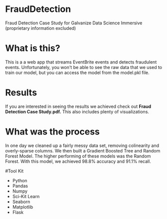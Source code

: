 # FraudDetection
Fraud Detection Case Study for Galvanize Data Science Immersive (proprietary information excluded)

# What is this?
This is a a web app that streams EventBrite events and detects fraudulent events. Unfortunately, you won't be able to see the raw data that we used to train our model, but you can access the model from the model.pkl file.

# Results 
If you are interested in seeing the results we achieved check out <b>Fraud Detection Case Study.pdf.</b> This also includes plenty of visualizations.

# What was the process
In one day we cleaned up a fairly messy data set, removing colinearity and overly-sparse columns. We then built a Gradient Boosted Tree and Random Forest Model. The higher performing of these models was the Random Forest. With this model, we achieved 98.8% accuracy and 91.1% recall. 

#Tool Kit
<ul>
<li> Python
<li> Pandas
<li> Numpy
<li> Sci-Kit Learn
<li> Seaborn
<li> Matplotlib
<li> Flask
</ul>
